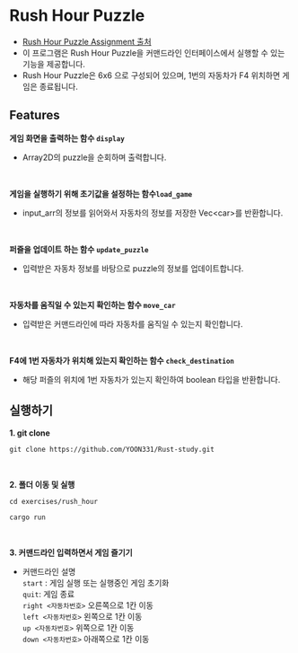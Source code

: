 # Rush Hour Puzzle
- [Rush Hour Puzzle Assignment 출처](https://github.com/hongshin/LearningC/tree/master/rushhour)   
- 이 프로그램은 Rush Hour Puzzle을 커맨드라인 인터페이스에서 실행할 수 있는 기능을 제공합니다.
- Rush Hour Puzzle은 6x6 으로 구성되어 있으며, 1번의 자동차가 F4 위치하면 게임은 종료됩니다.


## Features
**게임 화면을 출력하는 함수 `display`**   
  - Array2D<usize>의 puzzle을 순회하며 출력합니다.   
  <br/>   

**게임을 실행하기 위해 초기값을 설정하는 함수`load_game`**   
  - input_arr의 정보를 읽어와서 자동차의 정보를 저장한 Vec\<car>를 반환합니다.   
  <br/>   

**퍼즐을 업데이트 하는 함수 `update_puzzle`**   
  - 입력받은 자동차 정보를 바탕으로 puzzle의 정보를 업데이트합니다.   
  <br/>   

**자동차를 움직일 수 있는지 확인하는 함수 `move_car`**   
  - 입력받은 커맨드라인에 따라 자동차를 움직일 수 있는지 확인합니다.   
  <br/>   

**F4에 1번 자동차가 위치해 있는지 확인하는 함수 `check_destination`**   
  - 해당 퍼즐의 위치에 1번 자동차가 있는지 확인하여 boolean 타입을 반환합니다.   


## 실행하기
**1. git clone**
  ~~~
  git clone https://github.com/YOON331/Rust-study.git
  ~~~
<br/>

**2. 폴더 이동 및 실행**
  ~~~
  cd exercises/rush_hour
  ~~~
  ~~~
  cargo run
  ~~~
<br/>

**3. 커맨드라인 입력하면서 게임 즐기기**   
- 커맨드라인 설명   
`start` : 게임 실행 또는 실행중인 게임 초기화    
`quit`: 게임 종료   
`right <자동차번호>` 오른쪽으로 1칸 이동   
`left <자동차번호>` 왼쪽으로 1칸 이동   
`up <자동차번호>` 위쪽으로 1칸 이동   
`down <자동차번호>` 아래쪽으로 1칸 이동   
